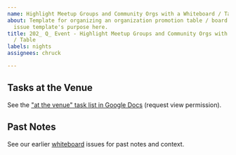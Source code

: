 ```yaml
---
name: Highlight Meetup Groups and Community Orgs with a Whiteboard / Table
about: Template for organizing an organization promotion table / board for HG Nights
  issue template's purpose here.
title: 202_ Q_ Event - Highlight Meetup Groups and Community Orgs with a Whiteboard
  / Table
labels: nights
assignees: chruck

---
```


## Tasks at the Venue
See the ["at the venue" task list in Google Docs](https://docs.google.com/document/d/125rjwgs5GkJndW0W2NQOFAGp6f8dV33HrctWKhtORXk/edit?tab=t.0) (request view permission).

## Past Notes
See our earlier [whiteboard](https://github.com/hackgvl/nights/issues?q=whiteboard+in%3Atitle+is%3Aissue) issues for past notes and context.
